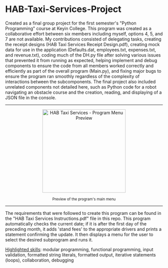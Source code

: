 # HAB-Taxi-Services-Project
Created as a final group project for the first semester's "Python Programming" course at Keyin College. This program was created as a collaborative effort between six members including myself, options 4, 5, and 7 are not available. My contributions consisted of delegating tasks, creating the receipt designs (HAB Taxi Services Receipt Design.pdf), creating mock data for use in the application (Defaults.dat, employees.txt, expenses.txt, and revenue.txt), coding much of the DH.py file after solving various issues that prevented it from running as expected, helping implement and debug components to ensure the code from all members worked correctly and efficiently as part of the overall program (Main.py), and fixing major bugs to ensure the program ran smoothly regardless of the complexity of interactions between the subcomponents. The final project also included unrelated components not detailed here, such as Python code for a robot navigating an obstacle course and the creation, reading, and displaying of a JSON file in the console.

<hr>
<p align="center">
<img width="266" alt="HAB Taxi Services - Program Menu Preview" src="https://github.com/user-attachments/assets/00ae5de9-c65f-4e53-82cd-ea14821fefbe">
</p>

<p align="center">
<sub>
Preview of the program's main menu
</sub>
</p>

<hr>

The requirements that were followed to create this program can be found in the "HAB Taxi Services Instructions.pdf" file in this repo. This program automatically checks the current date; if it is after the first day of the preceding month, it adds 'stand fees' to the appropriate drivers and prints a statement confirming the update. It then displays a menu for the user to select the desired subprogram and runs it.


<ins>Highlighted skills</ins>: modular programming, functional programming, input validation, formatted string literals, formatted output, iterative statements (loops), collaboration, debugging
